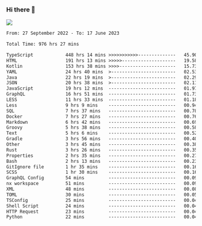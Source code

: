 ### Hi there 👋

<!--<a href="https://github.com/search?o=desc&q=author%3Abushiyi&s=committer-date&type=Commits">-->
<!--    <img align="center" height = "178" src="https://github-readme-stats.vercel.app/api?username=bushiyi&count_private=true&show_icons=true&theme=noctis_minimus&hide=contribs&include_all_commits=true" />-->
<!--</a>-->
<!--<a href="https://github.com/bushiyi?tab=repositories">-->
<!--    <img align="center" height = "178" src="https://github-readme-stats.vercel.app/api/top-langs/?username=bushiyi&count_private=true&theme=noctis_minimus" />-->
<!--</a>-->
 
<!-- [![Ashutosh's github activity graph](https://activity-graph.herokuapp.com/graph?username=bushiyi&theme=react&bg_color=1B2932&point=698B69&line=698B69)](https://github.com/ashutosh00710/github-readme-activity-graph)
 -->


![](https://raw.githubusercontent.com/bushiyi/bushiyi/master/assets/github-contribution-grid-snake.svg)

<!--START_SECTION:waka-->

```txt
From: 27 September 2022 - To: 17 June 2023

Total Time: 976 hrs 27 mins

TypeScript            448 hrs 14 mins >>>>>>>>>>>--------------   45.90 %
HTML                  191 hrs 13 mins >>>>>--------------------   19.58 %
Kotlin                153 hrs 38 mins >>>>---------------------   15.73 %
YAML                  24 hrs 40 mins  >------------------------   02.53 %
Java                  22 hrs 19 mins  >------------------------   02.29 %
JSON                  20 hrs 38 mins  >------------------------   02.11 %
JavaScript            19 hrs 12 mins  -------------------------   01.97 %
GraphQL               16 hrs 51 mins  -------------------------   01.73 %
LESS                  11 hrs 33 mins  -------------------------   01.18 %
Less                  9 hrs 9 mins    -------------------------   00.94 %
SQL                   7 hrs 37 mins   -------------------------   00.78 %
Docker                7 hrs 27 mins   -------------------------   00.76 %
Markdown              6 hrs 42 mins   -------------------------   00.69 %
Groovy                5 hrs 38 mins   -------------------------   00.58 %
Text                  5 hrs 6 mins    -------------------------   00.52 %
Gradle                3 hrs 56 mins   -------------------------   00.40 %
Other                 3 hrs 45 mins   -------------------------   00.38 %
Rust                  3 hrs 26 mins   -------------------------   00.35 %
Properties            2 hrs 35 mins   -------------------------   00.27 %
Bash                  2 hrs 13 mins   -------------------------   00.23 %
GitIgnore file        1 hr 35 mins    -------------------------   00.16 %
SCSS                  1 hr 30 mins    -------------------------   00.16 %
GraphQL Config        54 mins         -------------------------   00.09 %
nx workspace          51 mins         -------------------------   00.09 %
XML                   48 mins         -------------------------   00.08 %
TOML                  30 mins         -------------------------   00.05 %
TSConfig              25 mins         -------------------------   00.04 %
Shell Script          24 mins         -------------------------   00.04 %
HTTP Request          23 mins         -------------------------   00.04 %
Python                22 mins         -------------------------   00.04 %
```

<!--END_SECTION:waka-->

